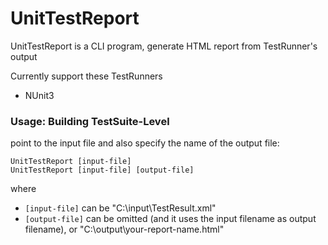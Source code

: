 # UnitTestReport
UnitTestReport is a CLI program, generate HTML report from TestRunner's output


Currently support these TestRunners

 - NUnit3


### Usage: Building TestSuite-Level
point to the input file and also specify the name of the output file:

```
UnitTestReport [input-file]
UnitTestReport [input-file] [output-file]
```

where

 - `[input-file]` can be "C:\input\TestResult.xml"
  - `[output-file]` can be omitted (and it uses the input filename as output filename), or "C:\output\your-report-name.html"
